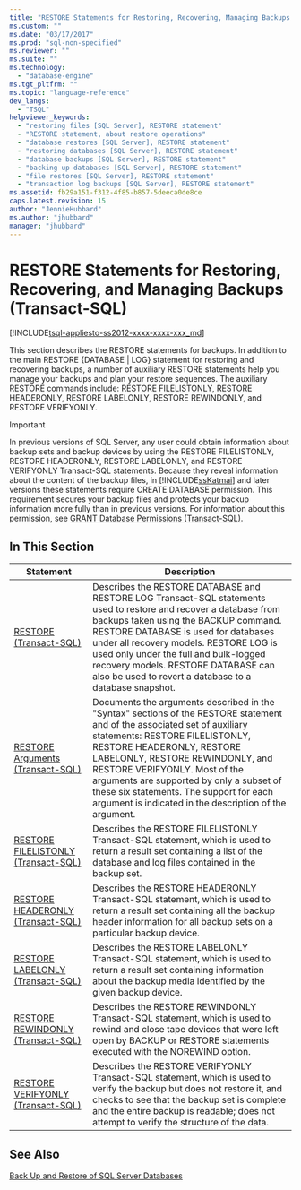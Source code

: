 ```yaml
---
title: "RESTORE Statements for Restoring, Recovering, Managing Backups (T-SQL) | Microsoft Docs"
ms.custom: ""
ms.date: "03/17/2017"
ms.prod: "sql-non-specified"
ms.reviewer: ""
ms.suite: ""
ms.technology: 
  - "database-engine"
ms.tgt_pltfrm: ""
ms.topic: "language-reference"
dev_langs: 
  - "TSQL"
helpviewer_keywords: 
  - "restoring files [SQL Server], RESTORE statement"
  - "RESTORE statement, about restore operations"
  - "database restores [SQL Server], RESTORE statement"
  - "restoring databases [SQL Server], RESTORE statement"
  - "database backups [SQL Server], RESTORE statement"
  - "backing up databases [SQL Server], RESTORE statement"
  - "file restores [SQL Server], RESTORE statement"
  - "transaction log backups [SQL Server], RESTORE statement"
ms.assetid: fb29a151-f312-4f85-b857-5deeca0de8ce
caps.latest.revision: 15
author: "JennieHubbard"
ms.author: "jhubbard"
manager: "jhubbard"
---
```

# RESTORE Statements for Restoring, Recovering, and Managing Backups (Transact-SQL)
[!INCLUDE[tsql-appliesto-ss2012-xxxx-xxxx-xxx_md](../../includes/tsql-appliesto-ss2012-xxxx-xxxx-xxx-md.md)]

  This section describes the RESTORE statements for backups. In addition to the main RESTORE {DATABASE | LOG} statement for restoring and recovering backups, a number of auxiliary RESTORE statements help you manage your backups and plan your restore sequences. The auxiliary RESTORE commands include: RESTORE FILELISTONLY, RESTORE HEADERONLY, RESTORE LABELONLY, RESTORE REWINDONLY, and RESTORE VERIFYONLY.  
  
> [!IMPORTANT]  
>  In previous versions of SQL Server, any user could obtain information about backup sets and backup devices by using the RESTORE FILELISTONLY, RESTORE HEADERONLY, RESTORE LABELONLY, and RESTORE VERIFYONLY Transact-SQL statements. Because they reveal information about the content of the backup files, in [!INCLUDE[ssKatmai](../../includes/sskatmai-md.md)] and later versions these statements require CREATE DATABASE permission. This requirement secures your backup files and protects your backup information more fully than in previous versions. For information about this permission, see [GRANT Database Permissions &#40;Transact-SQL&#41;](../../t-sql/statements/grant-database-permissions-transact-sql.md).  
  
## In This Section  
  
|Statement|Description|  
|---------------|-----------------|  
|[RESTORE &#40;Transact-SQL&#41;](../../t-sql/statements/restore-statements-transact-sql.md)|Describes the RESTORE DATABASE and RESTORE LOG Transact-SQL statements used to restore and recover a database from backups taken using the BACKUP command. RESTORE DATABASE is used for databases under all recovery models. RESTORE LOG is used only under the full and bulk-logged recovery models. RESTORE DATABASE can also be used to revert a database to a database snapshot.|  
|[RESTORE Arguments &#40;Transact-SQL&#41;](../../t-sql/statements/restore-statements-arguments-transact-sql.md)|Documents the arguments described in the "Syntax" sections of the RESTORE statement and of the associated set of auxiliary statements: RESTORE FILELISTONLY, RESTORE HEADERONLY, RESTORE LABELONLY, RESTORE REWINDONLY, and RESTORE VERIFYONLY. Most of the arguments are supported by only a subset of these six statements. The support for each argument is indicated in the description of the argument.|  
|[RESTORE FILELISTONLY &#40;Transact-SQL&#41;](../../t-sql/statements/restore-statements-filelistonly-transact-sql.md)|Describes the RESTORE FILELISTONLY Transact-SQL statement, which is used to return a result set containing a list of the database and log files contained in the backup set.|  
|[RESTORE HEADERONLY &#40;Transact-SQL&#41;](../../t-sql/statements/restore-statements-headeronly-transact-sql.md)|Describes the RESTORE HEADERONLY Transact-SQL statement, which is used to return a result set containing all the backup header information for all backup sets on a particular backup device.|  
|[RESTORE LABELONLY &#40;Transact-SQL&#41;](../../t-sql/statements/restore-statements-labelonly-transact-sql.md)|Describes the RESTORE LABELONLY Transact-SQL statement, which is used to return a result set containing information about the backup media identified by the given backup device.|  
|[RESTORE REWINDONLY &#40;Transact-SQL&#41;](../../t-sql/statements/restore-statements-rewindonly-transact-sql.md)|Describes the RESTORE REWINDONLY Transact-SQL statement, which is used to rewind and close tape devices that were left open by BACKUP or RESTORE statements executed with the NOREWIND option.|  
|[RESTORE VERIFYONLY &#40;Transact-SQL&#41;](../../t-sql/statements/restore-statements-verifyonly-transact-sql.md)|Describes the RESTORE VERIFYONLY Transact-SQL statement, which is used to verify the backup but does not restore it, and checks to see that the backup set is complete and the entire backup is readable; does not attempt to verify the structure of the data.|  
  
## See Also  
 [Back Up and Restore of SQL Server Databases](../../relational-databases/backup-restore/back-up-and-restore-of-sql-server-databases.md)  
  
  
